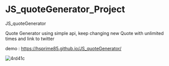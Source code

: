 # JS_quoteGenerator_Project
JS_quoteGenerator

Quote Generator using simple api,
keep changing new Quote with unlimited times and link to twitter

demo : https://hsprime85.github.io/JS_quoteGenerator/

![4rd41c](https://user-images.githubusercontent.com/67762188/102949334-e693a000-447c-11eb-9ffb-1c633d276e40.gif)


